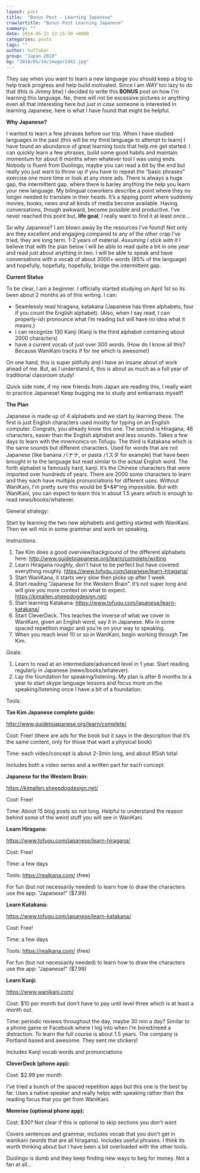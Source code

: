 ```yaml
---
layout: post
title:  "Bonus Post - Learning Japanese"
crawlertitle: "Bonus Post Learning Japanese"
summary: ""
date: 2018-05-23 12:15:50 +0000
categories: posts
tags: ""
author: huffaker
group: "Japan 2018"
bg: "2018/05/14/imagerId42.jpg"
---
```


They say when you want to learn a new language you should keep a blog to help track progress and help build motivated. Since I am *WAY* too lazy to do that (this is Jimmy btw) I decided to write this **BONUS** post on how I'm learning this language. No, there will not be excessive pictures or anything even all that interesting here but *just in case* someone is interested in learning Japanese, here is what I have found that might be helpful.

**Why Japanese?**

I wanted to learn a few phrases before our trip. When I have studied languages in the past (this will be my third language to attempt to learn) I have found an abundance of great learning tools that help me get started. I can quickly learn a few phrases, build some good habits and maintain momentum for about 6 months when whatever tool I was using ends. Nobody is fluent from Duolingo, maybe you can read a bit by the end but really you just want to throw up if you have to repeat the “basic phrases” exercise one more time or look at any more ads. There is always a huge gap, the intermittent gap, where there is barley anything the help you learn your new language. My bilingual coworkers describe a point where they no longer needed to translate in their heads. It’s a tipping point where suddenly movies, books, news and all kinds of media become available. Having conversations, though awkward, become possible and productive. I’ve never reached this point but, **life goal**, I really want to find it at least once…

So why Japanese? I am blown away by the resources I’ve found! Not only are they excellent and engaging compared to any of the other crap I’ve tried, they are long term. 1-2 years of material. *Assuming I stick with it* I believe that with the plan below I will be able to read quite a bit in one year and read just about anything in two. I will be able to speak and have conversations with a vocab of about 3000+ words (85% of the language) and hopefully, hopefully, hopefully, bridge the intermittent gap.

**Current Status**

To be clear, I am a beginner. I officially started studying on April 1st so its been about 2 months as of this writing. I can:
* Seamlessly read hiragana, katakana (Japanese has three alphabets, four if you count the English alphabet). (Also, when I say read, I can properly-ish pronounce what I’m reading but will have no idea what it means.)
* I can recognize 130 Kanji (Kanji is the third alphabet containing about 2000 characters)
* have a current vocab of just over 300 words.
(How do I know all this? Because WaniKani tracks if for me which is awesome!)

On one hand, this is super pitifully and I have an insane about of work ahead of me. But, as I understand it, this is about as much as a full year of traditional classroom study!

Quick side note, if my new friends from Japan are reading this, I really want to practice Japanese! Keep bugging me to study and embarrass myself!

**The Plan**

Japanese is made up of 4 alphabets and we start by learning these. The first is just English characters used mostly for typing on an English computer. Congrats, you already know this one. The second is Hiragana, 46 characters, easier than the English alphabet and less sounds. Takes a few days to learn with the mnemonics on Tofugu. The third is Katakana which is the same sounds but different characters. Used for words that are not Japanese (like banana バナナ, or pasta パスタ for example) that have been brought in to the language but read similar to the actual English word. The forth alphabet is famously hard, kanji. It’s the Chinese characters that were imported over hundreds of years. There are 2000 some characters to learn and they each have multiple pronunciations for different uses. Without WaniKani, I'm pretty sure this would be $*&#^ing impossible. But with WaniKani, you can expect to learn this in about 1.5 years which is enough to read news/books/whatever.

General strategy:

Start by learning the two new alphabets and getting started with WaniKani. Then we will mix in some grammar and work on speaking.

Instructions:

1. Tae Kim does a good overview/background of the different alphabets here: http://www.guidetojapanese.org/learn/complete/writing
2. Learn Hiragana roughly, don't have to be perfect but have covered everything roughly. https://www.tofugu.com/japanese/learn-hiragana/
3. Start WaniKana, it starts very slow then picks up after 1 week
4. Start reading “Japanese for the Western Brain”. It’s not super long and will give you more context on what to expect. https://kimallen.sheepdogdesign.net/
5. Start learning Katakana: https://www.tofugu.com/japanese/learn-katakana/
6. Start CleverDeck. This teaches the inverse of what we cover in WaniKani, given an English word, say it in Japanese. Mix in some spaced repetition magic and you’re on your way to speaking.
7. When you reach level 10 or so in WaniKani, begin working through Tae Kim.

Goals:
1. Learn to read at an intermediate/advanced level in 1 year. Start reading regularly in Japanese (news/books/whatever).
2. Lay the foundation for speaking/listening. My plan is after 6 months to a year to start skype language lessons and focus more on the speaking/listening once I have a bit of a foundation.

Tools:

**Tae Kim Japanese complete guide:**

http://www.guidetojapanese.org/learn/complete/

Cost: Free! (there are ads for the book but it says in the description that it’s the same content, only for those that want a physical book)

Time: each video/concept is about 2-3min long, and about 85ish total

Includes both a video series and a written part for each concept.

**Japanese for the Western Brain:**

https://kimallen.sheepdogdesign.net/

Cost: Free!

Time: About 15 blog posts so not long. Helpful to understand the reason behind some of the weird stuff you will see in WaniKani.

**Learn Hiragana:**

https://www.tofugu.com/japanese/learn-hiragana/

Cost: Free!

Time: a few days

Tools: https://realkana.com/ (free)

For fun (but not necessarily needed) to learn how to draw the characters use the app: "Japanese!" ($7.99)

**Learn Katakana:**

https://www.tofugu.com/japanese/learn-katakana/

Cost: Free!

Time: a few days

Tools: https://realkana.com/ (free)

For fun (but not necessarily needed) to learn how to draw the characters use the app: "Japanese!" ($7.99)

**Learn Kanji:**

https://www.wanikani.com/

Cost: $10 per month but don't have to pay until level three which is at least a month out.

Time: periodic reviews throughout the day, maybe 30 min a day? Similar to a phone game or Facebook where I log into when I’m bored/need a distraction. To learn the full course is about 1.5 years. The company is Portland based and awesome. They sent me stickers!

Includes Kanji vocab words and pronunciations

**CleverDeck (phone app):**

Cost: $2.99 per month

I’ve tried a bunch of the spaced repetition apps but this one is the best by far. Uses a native speaker and really helps with speaking rather then the reading focus that you get from WaniKani.

**Memrise (optional phone app):**

Cost: $30? Not clear if this is optional to skip sections you don't want

Covers sentences and grammar, includes vocab that you don't get in wanikani (words that are all hiragana). Includes useful phrases. I think its worth thinking about but I have been a bit overloaded with the other tools.

Duolingo is dumb and they keep finding new ways to beg for money. Not a fan at all…


